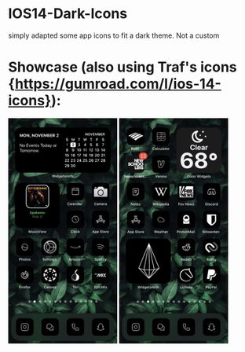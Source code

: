 # IOS14-Dark-Icons
simply adapted some app icons to fit a dark theme. Not a custom

# Showcase (also using Traf's icons {https://gumroad.com/l/ios-14-icons}):


<img src="https://raw.githubusercontent.com/algertc/IOS14-Dark-Icons/main/IMG-2145.jpg" width="222" height="459" />
<img src="https://raw.githubusercontent.com/algertc/IOS14-Dark-Icons/main/IMG-2162.jpg" width="222" height="459" />

